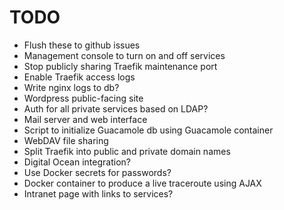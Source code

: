 # TODO

- Flush these to github issues
- Management console to turn on and off services
- Stop publicly sharing Traefik maintenance port
- Enable Traefik access logs
- Write nginx logs to db?
- Wordpress public-facing site
- Auth for all private services based on LDAP?
- Mail server and web interface
- Script to initialize Guacamole db using Guacamole container
- WebDAV file sharing
- Split Traefik into public and private domain names
- Digital Ocean integration?
- Use Docker secrets for passwords?
- Docker container to produce a live traceroute using AJAX
- Intranet page with links to services?

